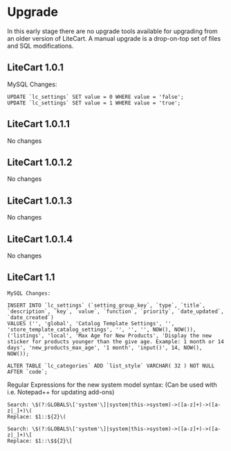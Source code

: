# Upgrade #

In this early stage there are no upgrade tools available for upgrading from an older version of LiteCart. A manual upgrade is a drop-on-top set of files and SQL modifications.

## LiteCart 1.0.1 ##
  
  MySQL Changes:
  
    UPDATE `lc_settings` SET value = 0 WHERE value = 'false';
    UPDATE `lc_settings` SET value = 1 WHERE value = 'true';

## LiteCart 1.0.1.1 ##

  No changes

## LiteCart 1.0.1.2 ##

  No changes

## LiteCart 1.0.1.3 ##

  No changes

## LiteCart 1.0.1.4 ##

  No changes

## LiteCart 1.1 ##
  
	MySQL Changes:
  
    INSERT INTO `lc_settings` (`setting_group_key`, `type`, `title`, `description`, `key`, `value`, `function`, `priority`, `date_updated`, `date_created`)
    VALUES ('', 'global', 'Catalog Template Settings', '', 'store_template_catalog_settings', '', '', '', NOW(), NOW()),
    ('listings', 'local', 'Max Age for New Products', 'Display the new sticker for products younger than the give age. Example: 1 month or 14 days', 'new_products_max_age', '1 month', 'input()', 14, NOW(), NOW());
    
    ALTER TABLE `lc_categories` ADD `list_style` VARCHAR( 32 ) NOT NULL AFTER `code`;

  Regular Expressions for the new system model syntax:
  (Can be used with i.e. Notepad++ for updating add-ons)
  
    Search: \$(?:GLOBALS\['system'\]|system|this->system)->([a-z]+)->([a-z|_]+)\(
    Replace: $1::${2}\(

    Search: \$(?:GLOBALS\['system'\]|system|this->system)->([a-z]+)->([a-z|_]+)\[
    Replace: $1::\$${2}\[
  